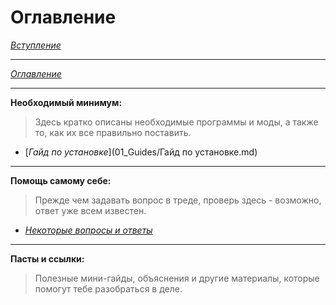 # Оглавление

[*Вступление*](Вступление.md)

------

[*Оглавление*](Оглавление.md)

------

**Необходимый минимум:**  
> Здесь кратко описаны необходимые программы и моды, а также то, как их все правильно поставить.

+ [*Гайд по установке*](01_Guides/Гайд по установке.md)

------

**Помощь самому себе:**  
> Прежде чем задавать вопрос в треде, проверь здесь - возможно, ответ уже всем известен.

+ [*Некоторые вопросы и ответы*]()

------

**Пасты и ссылки:**  
> Полезные мини-гайды, объяснения и другие материалы, которые помогут тебе разобраться в деле.
